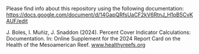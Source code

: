Please find info about this repository using the following documentation:
https://docs.google.com/document/d/14GapQRfsUaCF2kV6RtnJ_H1pB5CvKAUF/edit

J. Boles, I. Muñiz, J. Snaddon (2024). Percent Cover Indicator Calculations: Documentation. In: Online Supplement for the 2024 Report Card on the Health of the Mesoamerican Reef. www.healthyreefs.org
